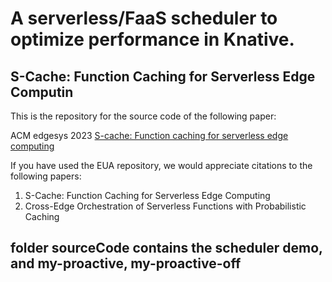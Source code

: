 # A serverless/FaaS scheduler to optimize performance in Knative.
## S-Cache: Function Caching for Serverless Edge Computin

This is the repository for the source code of the following paper:

ACM edgesys 2023 [S-cache: Function caching for serverless edge computing](https://dl.acm.org/doi/abs/10.1145/3578354.3592865)

If you have used the EUA repository, we would appreciate citations to the following papers:

<ol>
  <li>S-Cache: Function Caching for Serverless Edge Computing</li>
  <li>Cross-Edge Orchestration of Serverless Functions with Probabilistic Caching</li>
</ol>


## folder sourceCode contains the scheduler demo, and my-proactive, my-proactive-off
